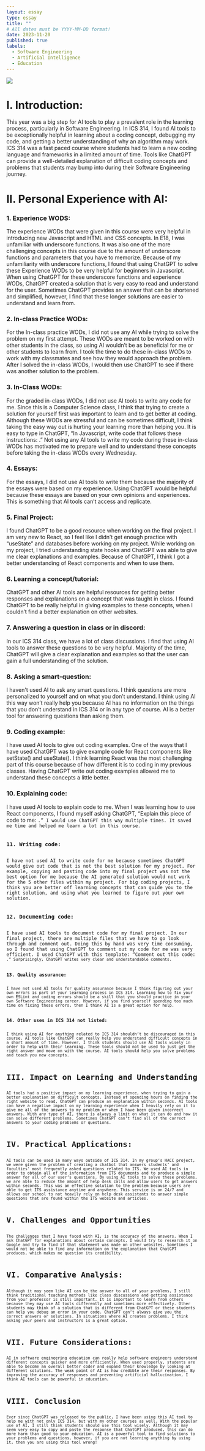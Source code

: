 ```yaml
---
layout: essay
type: essay
title: ""
# All dates must be YYYY-MM-DD format!
date: 2023-11-20
published: true
labels:
  - Software Engineering
  - Artificial Intelligence
  - Education
---
```

<img src="../img/ai-essay/ai-image.jpeg">
<h1>I. Introduction:</h1>
This year was a big step for AI tools to play a prevalent role in the learning process, particularly in Software Engineering. In ICS 314, I found AI tools to be exceptionally helpful in learning about a coding concept, debugging my code, and getting a better understanding of why an algorithm may work. ICS 314 was a fast paced course where students had to learn a new coding language and frameworks in a limited amount of time. Tools like ChatGPT can provide a well-detailed explanation of difficult coding concepts and problems that students may bump into during their Software Engineering journey.

<h1>II. Personal Experience with AI:</h1>
<h3>1. Experience WODS:</h3>
The experience WODs that were given in this course were very helpful in introducing new Javascript and HTML and CSS concepts. In E18, I was unfamiliar with underscore functions. It was also one of the more challenging concepts in this course due to the amount of underscore functions and parameters that you have to memorize. Because of my unfamiliarity with underscore functions, I found that using ChatGPT to solve these Experience WODs to be very helpful for beginners in Javascript. When using ChatGPT for these underscore functions and experience WODs, ChatGPT created a solution that is very easy to read and understand for the user. Sometimes ChatGPT provides an answer that can be shortened and simplified, however, I find that these longer solutions are easier to understand and learn from.

<h3>2. In-class Practice WODs:</h3>
For the In-class practice WODs, I did not use any AI while trying to solve the problem on my first attempt. These WODs are meant to be worked on with other students in the class, so using AI wouldn’t be as beneficial for me or other students to learn from. I took the time to do these in-class WODs to work with my classmates and see how they would approach the problem. After I solved the in-class WODs, I would then use ChatGPT to see if there was another solution to the problem.

<h3>3. In-Class WODs:</h3>
For the graded in-class WODs, I did not use AI tools to write any code for me. Since this is a Computer Science class, I think that trying to create a solution for yourself first was important to learn and to get better at coding. Although these WODs are stressful and can be sometimes difficult, I think taking the easy way out is hurting your learning more than helping you. It is easy to type in ChatGPT, “In Javascript, write code that follows these instructions: <WOD Instructions>.” Not using any AI tools to write my code during these in-class WODs has motivated me to prepare well and to understand these concepts before taking the in-class WODs every Wednesday.

<h3>4. Essays:</h3>
For the essays, I did not use AI tools to write them because the majority of the essays were based on my experience. Using ChatGPT would be helpful because these essays are based on your own opinions and experiences. This is something that AI tools can’t access and replicate.


<h3>5. Final Project:</h3>
I found ChatGPT to be a good resource when working on the final project. I am very new to React, so I feel like I didn’t get enough practice with “useState” and databases before working on my project. While working on my project, I tried understanding state hooks and ChatGPT was able to give me clear explanations and examples. Because of ChatGPT, I think I got a better understanding of React components and when to use them.

<h3>6. Learning a concept/tutorial:</h3>
ChatGPT and other AI tools are helpful resources for getting better responses and explanations on a concept that was taught in class. I found ChatGPT to be really helpful in giving examples to these concepts, when I couldn’t find a better explanation on other websites.

<h3>7. Answering a question in class or in discord: </h3>
In our ICS 314 class, we have a lot of class discussions. I find that using AI tools to answer these questions to be very helpful. Majority of the time, ChatGPT will give a clear explanation and examples so that the user can gain a full understanding of the solution.

<h3>8. Asking a smart-question:</h3>
I haven't used AI to ask any smart questions. I think questions are more personalized to yourself and on what you don’t understand. I think using AI this way won’t really help you because AI has no information on the things that you don’t understand in ICS 314 or in any type of course. AI is a better tool for answering questions than asking them.

<h3>9. Coding example:</h3>
I have used AI tools to give out coding examples. One of the ways that I have used ChatGPT was to give example code for React components like setState() and useState(). I think learning React was the most challenging part of this course because of how different it is to coding in my previous classes. Having ChatGPT write out coding examples allowed me to understand these concepts a little better.

<h3>10. Explaining code:</h3>
I have used AI tools to explain code to me. When I was learning how to use React components, I found myself asking ChatGPT, “Explain this piece of code to me: <Code>.” I would use ChatGPT this way multiple times. It saved me time and helped me learn a lot in this course.

<h3>11. Writing code:</h3>
I have not used AI to write code for me because sometimes ChatGPT would give out code that is not the best solution for my project. For example, copying and pasting code into my final project was not the best option for me because the AI generated solution would not work for the 5 other files within my project. For big coding projects, I think you are better off learning concepts that can guide you to the right solution, and using what you learned to figure out your own solution.

<h3>12. Documenting code:</h3>
I have used AI tools to document code for my final project. In our final project, there are multiple files that we have to go look through and comment out. Doing this by hand was very time consuming, so I found that using ChatGPT to comment out my code for me was very efficient. I used ChatGPT with this template: “Comment out this code: <Code>.” Surprisingly, ChatGPT writes very clear and understandable comments.

<h3>13. Quality assurance:</h3>
I have not used AI tools for quality assurance because I think figuring out your own errors is part of your learning process in ICS 314. Learning how to fix your own ESLint and coding errors should be a skill that you should practice in your own Software Engineering career. However, if you find yourself spending too much time on fixing these errors, then I think AI is a great option for help.

<h3>14. Other uses in ICS 314 not listed:</h3>
I think using AI for anything related to ICS 314 shouldn’t be discouraged in this course. AI tools like ChatGPT can really help you understand difficult concepts in a short amount of time. However, I think students should use AI tools wisely in order to help with their learning. These tools should not be used to just get the right answer and move on with the course. AI tools should help you solve problems and teach you new concepts.


<h1>III. Impact on Learning and Understanding</h1>
AI tools had a positive impact on my learning experience, when trying to gain a better explanation on difficult concepts. Instead of spending hours on finding the right website to read, ChatGPT can produce an explanation within seconds. AI tools can have a negative impact on my learning experience when I heavily rely on it to give me all of the answers to my problem or when I have been given incorrect answers. With any type of AI, there is always a limit on what it can do and how it can solve different problems. Sometimes ChatGPT can’t find all of the correct answers to your coding problems or questions.


<h1>IV. Practical Applications:</h1>
AI tools can be used in many ways outside of ICS 314. In my group’s HACC project, we were given the problem of creating a chatbot that answers students’ and faculties' most frequently asked questions related to ITS. We used AI tools in order to obtain all of the information from ITS documents and to produce a simple answer for all of our user’s questions. By using AI tools to solve these problems, we are able to reduce the amount of help desk calls and allow users to get answers within seconds. This was an effective solution to the problem because users are able to get ITS assistance anytime and anywhere. This service is on 24/7 and allows our school to not heavily rely on help desk assistants to answer simple questions that are found within the ITS website and articles.

<h1>V. Challenges and Opportunities</h1>
The challenges that I have faced with AI, is the accuracy of the answers. When I ask ChatGPT for explanations about certain concepts, I would try to research it on Google and try to find if that statement was made on other websites. Sometimes I would not be able to find any information on the explanation that ChatGPT produces, which makes me question its credibility.

<h1>VI. Comparative Analysis:</h1>
Although it may seem like AI can be the answer to all of your problems, I still think traditional teaching methods like class discussions and getting assistance from your professor is still important. It is important to learn from others because they may use AI tools differently and sometimes more effectively. Other students may think of a solution that is different from ChatGPT or these students can help you debug an error in your code. ChatGPT can’t always give you the correct answers or solutions. In situations where AI creates problems, I think asking your peers and instructors is a great option.

<h1>VII. Future Considerations:</h1>
AI in software engineering education can really help software engineers understand different concepts quicker and more efficiently. When used properly, students are able to become an overall better coder and expand their knowledge by looking at different solutions. The weak point of AI is how credible are their responses. By improving the accuracy of responses and preventing artificial hallucination, I think AI tools can be powerful in education.

<h1>VIII. Conclusion</h1>
Ever since ChatGPT was released to the public, I have been using this AI tool to help me with not only ICS 314, but with my other courses as well. With the popular use of AI, I still think students should use this tool wisely. Although it may seem very easy to copy and paste the response that ChatGPT produced, this can do more harm than good to your education. AI is a powerful tool to find solutions to your problems and questions, however, if you are not learning anything by using it, then you are using this tool wrong!

